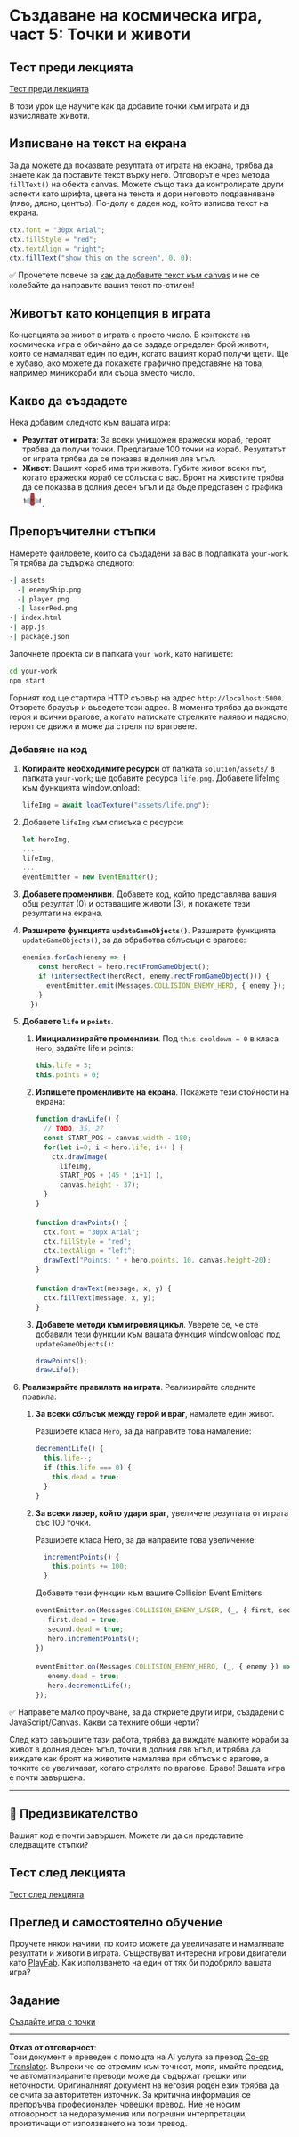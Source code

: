<!--
CO_OP_TRANSLATOR_METADATA:
{
  "original_hash": "4e8250db84b027c9ff816b4e4c093457",
  "translation_date": "2025-08-27T22:16:14+00:00",
  "source_file": "6-space-game/5-keeping-score/README.md",
  "language_code": "bg"
}
-->
# Създаване на космическа игра, част 5: Точки и животи

## Тест преди лекцията

[Тест преди лекцията](https://ashy-river-0debb7803.1.azurestaticapps.net/quiz/37)

В този урок ще научите как да добавите точки към играта и да изчислявате животи.

## Изписване на текст на екрана

За да можете да показвате резултата от играта на екрана, трябва да знаете как да поставите текст върху него. Отговорът е чрез метода `fillText()` на обекта canvas. Можете също така да контролирате други аспекти като шрифта, цвета на текста и дори неговото подравняване (ляво, дясно, център). По-долу е даден код, който изписва текст на екрана.

```javascript
ctx.font = "30px Arial";
ctx.fillStyle = "red";
ctx.textAlign = "right";
ctx.fillText("show this on the screen", 0, 0);
```

✅ Прочетете повече за [как да добавите текст към canvas](https://developer.mozilla.org/docs/Web/API/Canvas_API/Tutorial/Drawing_text) и не се колебайте да направите вашия текст по-стилен!

## Животът като концепция в играта

Концепцията за живот в играта е просто число. В контекста на космическа игра е обичайно да се зададе определен брой животи, които се намаляват един по един, когато вашият кораб получи щети. Ще е хубаво, ако можете да покажете графично представяне на това, например миникораби или сърца вместо число.

## Какво да създадете

Нека добавим следното към вашата игра:

- **Резултат от играта**: За всеки унищожен вражески кораб, героят трябва да получи точки. Предлагаме 100 точки на кораб. Резултатът от играта трябва да се показва в долния ляв ъгъл.
- **Живот**: Вашият кораб има три живота. Губите живот всеки път, когато вражески кораб се сблъска с вас. Броят на животите трябва да се показва в долния десен ъгъл и да бъде представен с графика ![life image](../../../../translated_images/life.6fb9f50d53ee0413cd91aa411f7c296e10a1a6de5c4a4197c718b49bf7d63ebf.bg.png).

## Препоръчителни стъпки

Намерете файловете, които са създадени за вас в подпапката `your-work`. Тя трябва да съдържа следното:

```bash
-| assets
  -| enemyShip.png
  -| player.png
  -| laserRed.png
-| index.html
-| app.js
-| package.json
```

Започнете проекта си в папката `your_work`, като напишете:

```bash
cd your-work
npm start
```

Горният код ще стартира HTTP сървър на адрес `http://localhost:5000`. Отворете браузър и въведете този адрес. В момента трябва да виждате героя и всички врагове, а когато натискате стрелките наляво и надясно, героят се движи и може да стреля по враговете.

### Добавяне на код

1. **Копирайте необходимите ресурси** от папката `solution/assets/` в папката `your-work`; ще добавите ресурса `life.png`. Добавете lifeImg към функцията window.onload:

    ```javascript
    lifeImg = await loadTexture("assets/life.png");
    ```

1. Добавете `lifeImg` към списъка с ресурси:

    ```javascript
    let heroImg,
    ...
    lifeImg,
    ...
    eventEmitter = new EventEmitter();
    ```
  
2. **Добавете променливи**. Добавете код, който представлява вашия общ резултат (0) и оставащите животи (3), и покажете тези резултати на екрана.

3. **Разширете функцията `updateGameObjects()`**. Разширете функцията `updateGameObjects()`, за да обработва сблъсъци с врагове:

    ```javascript
    enemies.forEach(enemy => {
        const heroRect = hero.rectFromGameObject();
        if (intersectRect(heroRect, enemy.rectFromGameObject())) {
          eventEmitter.emit(Messages.COLLISION_ENEMY_HERO, { enemy });
        }
      })
    ```

4. **Добавете `life` и `points`**. 
   1. **Инициализирайте променливи**. Под `this.cooldown = 0` в класа `Hero`, задайте life и points:

        ```javascript
        this.life = 3;
        this.points = 0;
        ```

   1. **Изпишете променливите на екрана**. Покажете тези стойности на екрана:

        ```javascript
        function drawLife() {
          // TODO, 35, 27
          const START_POS = canvas.width - 180;
          for(let i=0; i < hero.life; i++ ) {
            ctx.drawImage(
              lifeImg, 
              START_POS + (45 * (i+1) ), 
              canvas.height - 37);
          }
        }
        
        function drawPoints() {
          ctx.font = "30px Arial";
          ctx.fillStyle = "red";
          ctx.textAlign = "left";
          drawText("Points: " + hero.points, 10, canvas.height-20);
        }
        
        function drawText(message, x, y) {
          ctx.fillText(message, x, y);
        }

        ```

   1. **Добавете методи към игровия цикъл**. Уверете се, че сте добавили тези функции към вашата функция window.onload под `updateGameObjects()`:

        ```javascript
        drawPoints();
        drawLife();
        ```

1. **Реализирайте правилата на играта**. Реализирайте следните правила:

   1. **За всеки сблъсък между герой и враг**, намалете един живот.
   
      Разширете класа `Hero`, за да направите това намаление:

        ```javascript
        decrementLife() {
          this.life--;
          if (this.life === 0) {
            this.dead = true;
          }
        }
        ```

   2. **За всеки лазер, който удари враг**, увеличете резултата от играта със 100 точки.

      Разширете класа Hero, за да направите това увеличение:
    
        ```javascript
          incrementPoints() {
            this.points += 100;
          }
        ```

        Добавете тези функции към вашите Collision Event Emitters:

        ```javascript
        eventEmitter.on(Messages.COLLISION_ENEMY_LASER, (_, { first, second }) => {
           first.dead = true;
           second.dead = true;
           hero.incrementPoints();
        })

        eventEmitter.on(Messages.COLLISION_ENEMY_HERO, (_, { enemy }) => {
           enemy.dead = true;
           hero.decrementLife();
        });
        ```

✅ Направете малко проучване, за да откриете други игри, създадени с JavaScript/Canvas. Какви са техните общи черти?

След като завършите тази работа, трябва да виждате малките кораби за живот в долния десен ъгъл, точки в долния ляв ъгъл, и трябва да виждате как броят на животите намалява при сблъсък с врагове, а точките се увеличават, когато стреляте по врагове. Браво! Вашата игра е почти завършена.

---

## 🚀 Предизвикателство

Вашият код е почти завършен. Можете ли да си представите следващите стъпки?

## Тест след лекцията

[Тест след лекцията](https://ashy-river-0debb7803.1.azurestaticapps.net/quiz/38)

## Преглед и самостоятелно обучение

Проучете някои начини, по които можете да увеличавате и намалявате резултати и животи в играта. Съществуват интересни игрови двигатели като [PlayFab](https://playfab.com). Как използването на един от тях би подобрило вашата игра?

## Задание

[Създайте игра с точки](assignment.md)

---

**Отказ от отговорност**:  
Този документ е преведен с помощта на AI услуга за превод [Co-op Translator](https://github.com/Azure/co-op-translator). Въпреки че се стремим към точност, моля, имайте предвид, че автоматизираните преводи може да съдържат грешки или неточности. Оригиналният документ на неговия роден език трябва да се счита за авторитетен източник. За критична информация се препоръчва професионален човешки превод. Ние не носим отговорност за недоразумения или погрешни интерпретации, произтичащи от използването на този превод.